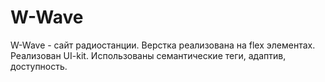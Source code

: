 # W-Wave
W-Wave - cайт радиостанции.
Верстка реализована на flex элементах. Реализован UI-kit.
Использованы семантические теги, адаптив, доступность.
